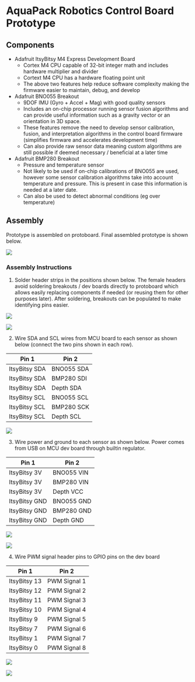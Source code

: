 # AquaPack Robotics Control Board Prototype

## Components

- Adafruit ItsyBitsy M4 Express Development Board
    - Cortex M4 CPU capable of 32-bit integer math and includes hardware multiplier and divider
    - Cortext M4 CPU has a hardware floating point unit
    - The above two features help reduce software complexity making the firmware easier to maintain, debug, and develop
- Adafruit BNO055 Breakout
    - 9DOF IMU (Gyro + Accel + Mag) with good quality sensors
    - Includes an on-chip processor running sensor fusion algorithms and can provide useful information such as a gravity vector or an orientation in 3D space.
    - These features remove the need to develop sensor calibration, fusion, and interpretation algorithms in the control board firmware (simplifies firmware and accelerates development time)
    - Can also provide raw sensor data meaning custom algorithms are still possible if deemed necessary / beneficial at a later time
- Adafruit BMP280 Breakout
    - Pressure and temperature sensor
    - Not likely to be used if on-chip calibrations of BNO055 are used, however some sensor calibration algorithms take into account temperature and pressure. This is present in case this information is needed at a later date.
    - Can also be used to detect abnormal conditions (eg over temperature)


## Assembly

Prototype is assembled on protoboard. Final assembled prototype is shown below.

![](.//prototype_assembled.png)


### Assembly Instructions

1. Solder header strips in the positions shown below. The female headers avoid soldering breakouts / dev boards directly to protoboard which allows easily replacing components if needed (or reusing them for other purposes later). After soldering, breakouts can be populated to make identifying pins easier.

![](.//fritzing_header_pos.png)

![](.//prototype_headers.png)

2. Wire SDA and SCL wires from MCU board to each sensor as shown below (connect the two pins shown in each row).

| Pin 1                      | Pin 2                    |
| -------------------------- | ------------------------ |
| ItsyBitsy SDA              | BNO055 SDA               |
| ItsyBitsy SDA              | BMP280 SDI               |
| ItsyBitsy SDA              | Depth SDA                |
| ItsyBitsy SCL              | BNO055 SCL               |
| ItsyBitsy SCL              | BMP280 SCK               |
| ItsyBitsy SCL              | Depth SCL                |

![](.//prototype_i2c.png)

3. Wire power and ground to each sensor as shown below. Power comes from USB on MCU dev board through builtin regulator.

| Pin 1                      | Pin 2                    |
| -------------------------- | ------------------------ |
| ItsyBitsy 3V               | BNO055 VIN               |
| ItsyBitsy 3V               | BMP280 VIN               |
| ItsyBitsy 3V               | Depth VCC                |
| ItsyBitsy GND              | BNO055 GND               |
| ItsyBitsy GND              | BMP280 GND               |
| ItsyBitsy GND              | Depth GND                |

![](.//prototype_power1.png)

![](.//prototype_power2.png)

4. Wire PWM signal header pins to GPIO pins on the dev board

| Pin 1                      | Pin 2                    |
| -------------------------- | ------------------------ |
| ItsyBitsy 13               | PWM Signal 1             |
| ItsyBitsy 12               | PWM Signal 2             |
| ItsyBitsy 11               | PWM Signal 3             |
| ItsyBitsy 10               | PWM Signal 4             |
| ItsyBitsy 9                | PWM Signal 5             |
| ItsyBitsy 7                | PWM Signal 6             |
| ItsyBitsy 1                | PWM Signal 7             |
| ItsyBitsy 0                | PWM Signal 8             |

![](.//prototype_pwm1.png)

![](.//prototype_pwm2.png)
